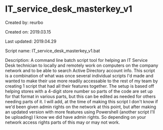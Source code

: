 # IT_service_desk_masterkey_v1

Created by:     reurbo

Created on:     2019.03.15

Last updated:   2019.04.29

Script name:		IT_service_desk_masterkey_v1.bat

Description:		A command line batch script tool for helping an IT Service Desk technician to locally and remotely work on computers on the company network and to be able to search Active Directory account info. This script is a combination of what was once several individual scripts I'd made and wanted to make their use more readily accessable to the rest of my team by creating 1 script that had all their features together.  The setup is based off helping stores with a 4-digit store number so parts of the code are set up for that format in various parts, but this can be edited as needed for others needing parts of it. I will add, at the time of making this script I don't know if we'd been given admin rights on the network at this point, but after making an updated version with more features using Powershell (another script I'll be uploading) I know we did have admin rights. So depending on your network access rights parts of this may or may not work.

